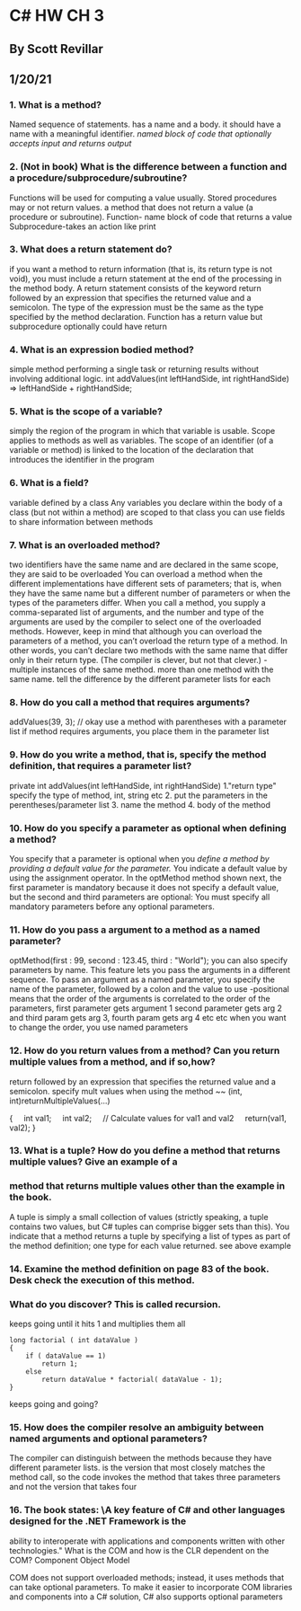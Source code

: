 
# C# HW CH 3
 ## By Scott Revillar
 ## 1/20/21
 
 



### 1. What is a method?
Named sequence of statements. has a name and a body. it should have a name with a meaningful identifier.
*named block of code that optionally accepts input and returns output*


### 2. (Not in book) What is the difference between a function and a procedure/subprocedure/subroutine?
Functions will be used for computing a value usually.
Stored procedures may or not return values.
a method that does not return a value (a procedure or subroutine). 
Function- name block of code that returns a value
Subprocedure-takes an action like print


### 3. What does a return statement do?
if you want a method to return information (that is, its return type is not void), you must include a return statement at 
the end of the processing in the method body. A return statement consists of the keyword return followed by an expression 
that specifies the returned value and a semicolon. The type of the expression must be the same as the type specified by the 
method declaration. Function has a return value but subprocedure optionally could have return

### 4. What is an expression bodied method?
simple method performing a single task or returning results without involving additional logic.
int addValues(int leftHandSide, int rightHandSide) => leftHandSide + rightHandSide;

### 5. What is the scope of a variable?
simply the region of the program in which that variable is usable. Scope applies to methods as well as variables. 
The scope of an identifier (of a variable or method) is linked to the location of the declaration that introduces the identifier
in the program

### 6. What is a field?
variable defined by a class
Any variables you declare within the body of a class (but not within a method) are scoped to that class
you can use fields to share information between methods

### 7. What is an overloaded method?
two identifiers have the same name and are declared in the same scope, they are said to be overloaded
 You can overload a method when the different implementations have different sets of parameters; that is, when they have the same name but a 
 different number of parameters or when the types of the parameters differ. When you call a method, you supply a comma-separated list of arguments, and the 
 number and type of the arguments are used by the compiler to select one of the overloaded methods. However, keep in mind that although you can overload the 
 parameters of a method, you can’t overload the return type of a method. In other words, you can’t declare two methods with the same name that differ only in 
 their return type. (The compiler is clever, but not that clever.)
 -multiple instances of the same method. more than one method with the same name. tell the difference by the different parameter lists for each

### 8. How do you call a method that requires arguments?
addValues(39, 3); // okay
use a method with parentheses with a parameter list 
if method requires arguments, you place them in the parameter list

### 9. How do you write a method, that is, specify the method definition, that requires a parameter list?
private int addValues(int leftHandSide, int rightHandSide)
1."return type" specify the type of method, int, string etc
2. put the parameters in the perentheses/parameter list
3. name the method
4. body of the method

### 10. How do you specify a parameter as optional when defining a method?
You specify that a parameter is optional when you *define a method by providing a default value for the parameter.* You indicate a 
default value by using the assignment operator. In the optMethod method shown next, the first parameter is mandatory because it does not 
specify a default value, but the second and third parameters are optional:
You must specify all mandatory parameters before any optional parameters.

### 11. How do you pass a argument to a method as a named parameter?
optMethod(first : 99, second : 123.45, third : "World");
you can also specify parameters by name. This feature lets you pass the arguments in a different sequence. To pass an 
argument as a named parameter, you specify the name of the parameter, followed by a colon and the value to use
-positional means that the order of the arguments is correlated to the order of the parameters, first parameter gets argument 1
second parameter gets arg 2 and third param gets arg 3, fourth param gets arg 4 etc etc when you want to change the order, you use 
named parameters

### 12. How do you return values from a method? Can you return multiple values from a method, and if so,how?
return followed by an expression that specifies the returned value and a semicolon.
specify mult values when using the method
~~
(int, int)returnMultipleValues(...)

{    
	int val1;    
	int val2;     
		// Calculate values for val1 and val2    
	return(val1, val2);
}
### 13. What is a tuple? How do you define a method that returns multiple values? Give an example of a
### method that returns multiple values other than the example in the book.
A tuple is simply a small collection of values (strictly speaking, a tuple contains two values, but C# tuples can comprise bigger sets 
than this). You indicate that a method returns a tuple by specifying a list of types as part of the method definition; one type 
for each value returned. see above example

### 14. Examine the method definition on page 83 of the book. Desk check the execution of this method.
### What do you discover? This is called recursion. 

keeps going until it hits 1 and multiplies them all 
~~~
long factorial ( int dataValue )
{
	if ( dataValue == 1)
		return 1;
	else
		return dataValue * factorial( dataValue - 1);
}
~~~
keeps going and going?

### 15. How does the compiler resolve an ambiguity between named arguments and optional parameters?
The compiler can distinguish between the methods because they have different parameter lists. 
is the version that most closely matches the method call, so the code invokes the method that takes three parameters 
and not the version that takes four

### 16. The book states: \A key feature of C# and other languages designed for the .NET Framework is the
ability to interoperate with applications and components written with other technologies." What is
the COM and how is the CLR dependent on the COM?
Component Object Model 

COM does not support overloaded methods; instead, it uses methods that can take optional parameters. To make 
it easier to incorporate COM libraries and components into a C# solution, C# also supports optional parameters